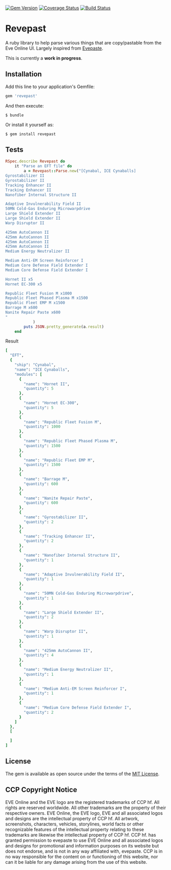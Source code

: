 [![Gem Version](https://badge.fury.io/rb/revepast.png)](http://badge.fury.io/rb/revepast)
[![Coverage Status](https://coveralls.io/repos/Mekaret/revepast/badge.svg?branch=master&service=github)](https://coveralls.io/github/Mekaret/revepast?branch=master)
[![Build Status](https://travis-ci.org/IceProd/revepast.svg?branch=master)](https://travis-ci.org/IceProd/revepast)

# Revepast

A ruby library to help parse various things that are copy/pastable from the Eve Online UI.
Largely inspired from [Evepaste](https://github.com/evepraisal/evepaste).

This is currently a **work in progress**. 

## Installation

Add this line to your application's Gemfile:

```ruby
gem 'revepast'
```

And then execute:

    $ bundle

Or install it yourself as:

    $ gem install revepast


## Tests
```ruby
RSpec.describe Revepast do
	it "Parse an EFT file" do
		a = Revepast::Parse.new("[Cynabal, ICE Cynaballs]
Gyrostabilizer II
Gyrostabilizer II
Tracking Enhancer II
Tracking Enhancer II
Nanofiber Internal Structure II

Adaptive Invulnerability Field II
50MN Cold-Gas Enduring Microwarpdrive
Large Shield Extender II
Large Shield Extender II
Warp Disruptor II

425mm AutoCannon II
425mm AutoCannon II
425mm AutoCannon II
425mm AutoCannon II
Medium Energy Neutralizer II

Medium Anti-EM Screen Reinforcer I
Medium Core Defense Field Extender I
Medium Core Defense Field Extender I

Hornet II x5
Hornet EC-300 x5

Republic Fleet Fusion M x1000
Republic Fleet Phased Plasma M x1500
Republic Fleet EMP M x1500
Barrage M x600
Nanite Repair Paste x600
"
			)
		puts JSON.pretty_generate(a.result)
	end
```

Result 
```ruby
[
  "EFT",
  {
    "ship": "Cynabal",
    "name": "ICE Cynaballs",
    "modules": [
      {
        "name": "Hornet II",
        "quantity": 5
      },
      {
        "name": "Hornet EC-300",
        "quantity": 5
      },
      {
        "name": "Republic Fleet Fusion M",
        "quantity": 1000
      },
      {
        "name": "Republic Fleet Phased Plasma M",
        "quantity": 1500
      },
      {
        "name": "Republic Fleet EMP M",
        "quantity": 1500
      },
      {
        "name": "Barrage M",
        "quantity": 600
      },
      {
        "name": "Nanite Repair Paste",
        "quantity": 600
      },
      {
        "name": "Gyrostabilizer II",
        "quantity": 2
      },
      {
        "name": "Tracking Enhancer II",
        "quantity": 2
      },
      {
        "name": "Nanofiber Internal Structure II",
        "quantity": 1
      },
      {
        "name": "Adaptive Invulnerability Field II",
        "quantity": 1
      },
      {
        "name": "50MN Cold-Gas Enduring Microwarpdrive",
        "quantity": 1
      },
      {
        "name": "Large Shield Extender II",
        "quantity": 2
      },
      {
        "name": "Warp Disruptor II",
        "quantity": 1
      },
      {
        "name": "425mm AutoCannon II",
        "quantity": 4
      },
      {
        "name": "Medium Energy Neutralizer II",
        "quantity": 1
      },
      {
        "name": "Medium Anti-EM Screen Reinforcer I",
        "quantity": 1
      },
      {
        "name": "Medium Core Defense Field Extender I",
        "quantity": 2
      }
    ]
  },
  [

  ]
]

```

## License

The gem is available as open source under the terms of the [MIT License](http://opensource.org/licenses/MIT).


## CCP Copyright Notice

EVE Online and the EVE logo are the registered trademarks of CCP hf. All rights are reserved worldwide. All other trademarks are the property of their respective owners. EVE Online, the EVE logo, EVE and all associated logos and designs are the intellectual property of CCP hf. All artwork, screenshots, characters, vehicles, storylines, world facts or other recognizable features of the intellectual property relating to these trademarks are likewise the intellectual property of CCP hf. CCP hf. has granted permission to evepaste to use EVE Online and all associated logos and designs for promotional and information purposes on its website but does not endorse, and is not in any way affiliated with, evepaste. CCP is in no way responsible for the content on or functioning of this website, nor can it be liable for any damage arising from the use of this website.
